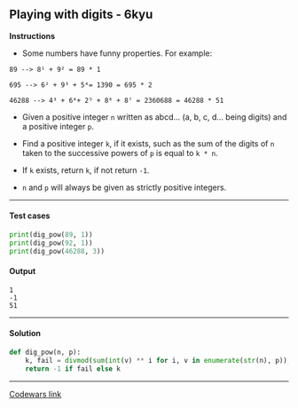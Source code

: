 ## Playing with digits - 6kyu

**Instructions**

- Some numbers have funny properties. For example:

```
89 --> 8¹ + 9² = 89 * 1

695 --> 6² + 9³ + 5⁴= 1390 = 695 * 2

46288 --> 4³ + 6⁴+ 2⁵ + 8⁶ + 8⁷ = 2360688 = 46288 * 51
```

- Given a positive integer `n` written as abcd... (a, b, c, d... being digits) and a positive integer `p`.

- Find a positive integer `k`, if it exists, such as the sum of the digits of `n` taken to the successive powers of `p` is equal to `k * n`.

- If `k` exists, return `k`, if not return `-1`.

- `n` and `p` will always be given as strictly positive integers.

---

#### Test cases

```python
print(dig_pow(89, 1))
print(dig_pow(92, 1))
print(dig_pow(46288, 3))
```

#### Output 

```
1
-1
51
```

---

#### Solution

```python
def dig_pow(n, p):
    k, fail = divmod(sum(int(v) ** i for i, v in enumerate(str(n), p)), n)
    return -1 if fail else k
```

---

[Codewars link](https://www.codewars.com/kata/5552101f47fc5178b1000050)
